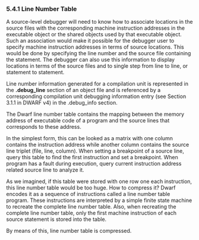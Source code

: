 ### 5.4.1 Line Number Table 

A source-level debugger will need to know how to associate locations in the source files with the corresponding machine instruction addresses in the executable object or the shared objects used by that executable object. Such an association would make it possible for the debugger user to specify machine instruction addresses in terms of source locations. This would be done by specifying the line number and the source file containing the statement. The debugger can also use this information to display locations in terms of the source files and to single step from line to line, or statement to statement.

Line number information generated for a compilation unit is represented in the **.debug_line** section of an object file and is referenced by a corresponding compilation unit debugging information entry (see Section 3.1.1 in DWARF v4) in the .debug_info section.

The Dwarf line number table contains the mapping between the memory address of executable code of a program and the source lines that corresponds to these address. 

In the simplest form, this can be looked as a matrix with one column contains the instruction address while another column contains the source line triplet (file, line, column). When setting a breakpoint of a source line, query this table to find the first instruction and set a breakpoint. When program has a fault during execution, query current instruction address related source line to analyze it.

As we imagined, if this table were stored with one row one each instruction, this line number table would be too huge. How to compress it? Dwarf encodes it as a sequence of instructions called a line number table program. These instructions are interpreted by a simple finite state machine to recreate the complete line number table. Also, when recreating the complete line number table, only the first machine instruction of each source statement is stored into the table.

By means of this, line number table is compressed. 

